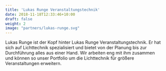 ```yaml
---
title: 'Lukas Runge Veranstaltungstechnik'
date: 2018-11-18T12:33:46+10:00
draft: false
weight: 2
image: "partners/lukas-runge.svg"
---
```


Lukas Runge ist der Kopf hinter Lukas Runge Veranstaltungstechnik. Er hat sich auf Lichttechnik spezialisiert und bietet von der Planung bis zur Durchführung alles aus einer Hand. Wir arbeiten eng mit ihm zusammen und können so unser Portfolio um die Lichttechnik für größere Veranstaltungen erweitern.
